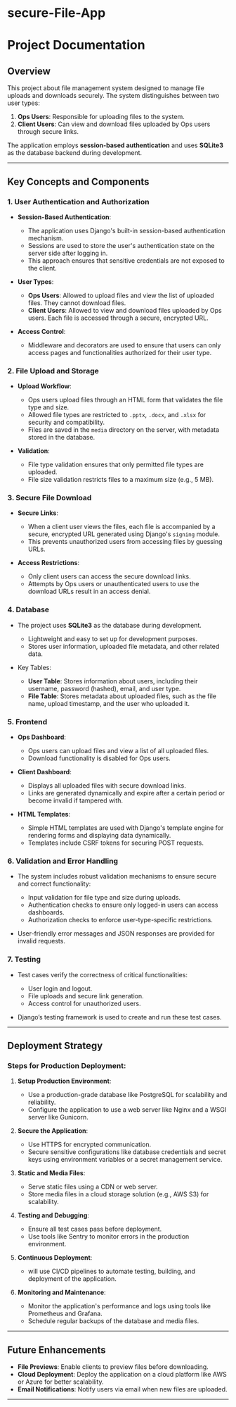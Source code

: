 # secure-File-App
# Project Documentation

## Overview
This project about file management system designed to manage file uploads and downloads securely. The system distinguishes between two user types:

1. **Ops Users**: Responsible for uploading files to the system.
2. **Client Users**: Can view and download files uploaded by Ops users through secure links.

The application employs **session-based authentication** and uses **SQLite3** as the database backend during development.

---

## Key Concepts and Components

### 1. **User Authentication and Authorization**
- **Session-Based Authentication**:
  - The application uses Django's built-in session-based authentication mechanism.
  - Sessions are used to store the user's authentication state on the server side after logging in.
  - This approach ensures that sensitive credentials are not exposed to the client.

- **User Types**:
  - **Ops Users**: Allowed to upload files and view the list of uploaded files. They cannot download files.
  - **Client Users**: Allowed to view and download files uploaded by Ops users. Each file is accessed through a secure, encrypted URL.

- **Access Control**:
  - Middleware and decorators are used to ensure that users can only access pages and functionalities authorized for their user type.

### 2. **File Upload and Storage**
- **Upload Workflow**:
  - Ops users upload files through an HTML form that validates the file type and size.
  - Allowed file types are restricted to `.pptx`, `.docx`, and `.xlsx` for security and compatibility.
  - Files are saved in the `media` directory on the server, with metadata stored in the database.

- **Validation**:
  - File type validation ensures that only permitted file types are uploaded.
  - File size validation restricts files to a maximum size (e.g., 5 MB).

### 3. **Secure File Download**
- **Secure Links**:
  - When a client user views the files, each file is accompanied by a secure, encrypted URL generated using Django's `signing` module.
  - This prevents unauthorized users from accessing files by guessing URLs.

- **Access Restrictions**:
  - Only client users can access the secure download links.
  - Attempts by Ops users or unauthenticated users to use the download URLs result in an access denial.

### 4. **Database**
- The project uses **SQLite3** as the database during development.
  - Lightweight and easy to set up for development purposes.
  - Stores user information, uploaded file metadata, and other related data.

- Key Tables:
  - **User Table**: Stores information about users, including their username, password (hashed), email, and user type.
  - **File Table**: Stores metadata about uploaded files, such as the file name, upload timestamp, and the user who uploaded it.

### 5. **Frontend**
- **Ops Dashboard**:
  - Ops users can upload files and view a list of all uploaded files.
  - Download functionality is disabled for Ops users.

- **Client Dashboard**:
  - Displays all uploaded files with secure download links.
  - Links are generated dynamically and expire after a certain period or become invalid if tampered with.

- **HTML Templates**:
  - Simple HTML templates are used with Django's template engine for rendering forms and displaying data dynamically.
  - Templates include CSRF tokens for securing POST requests.

### 6. **Validation and Error Handling**
- The system includes robust validation mechanisms to ensure secure and correct functionality:
  - Input validation for file type and size during uploads.
  - Authentication checks to ensure only logged-in users can access dashboards.
  - Authorization checks to enforce user-type-specific restrictions.

- User-friendly error messages and JSON responses are provided for invalid requests.

### 7. **Testing**
- Test cases verify the correctness of critical functionalities:
  - User login and logout.
  - File uploads and secure link generation.
  - Access control for unauthorized users.

- Django’s testing framework is used to create and run these test cases.

---

## Deployment Strategy
### Steps for Production Deployment:
1. **Setup Production Environment**:
   - Use a production-grade database like PostgreSQL for scalability and reliability.
   - Configure the application to use a web server like Nginx and a WSGI server like Gunicorn.

2. **Secure the Application**:
   - Use HTTPS for encrypted communication.
   - Secure sensitive configurations like database credentials and secret keys using environment variables or a secret management service.

3. **Static and Media Files**:
   - Serve static files using a CDN or web server.
   - Store media files in a cloud storage solution (e.g., AWS S3) for scalability.

4. **Testing and Debugging**:
   - Ensure all test cases pass before deployment.
   - Use tools like Sentry to monitor errors in the production environment.

5. **Continuous Deployment**:
   - will use CI/CD pipelines to automate testing, building, and deployment of the application.

6. **Monitoring and Maintenance**:
   - Monitor the application's performance and logs using tools like Prometheus and Grafana.
   - Schedule regular backups of the database and media files.

---

## Future Enhancements
- **File Previews**: Enable clients to preview files before downloading.
- **Cloud Deployment**: Deploy the application on a cloud platform like AWS or Azure for better scalability.
- **Email Notifications**: Notify users via email when new files are uploaded.

---

